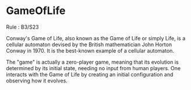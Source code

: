 # GameOfLife

Rule : B3/S23

Conway's Game of Life, also known as the Game of Life or simply Life,
is a cellular automaton devised by the British mathematician John Horton Conway in 1970. 
It is the best-known example of a cellular automaton.

The "game" is actually a zero-player game, meaning that its evolution is determined by its initial state,
needing no input from human players. 
One interacts with the Game of Life by creating an initial configuration and observing how it evolves.

